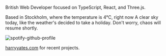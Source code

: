 British Web Developer focused on TypeScript, React, and Three.js.

<!-- WEATHER_START -->
Based in Stockholm, where the temperature is 4°C, right now A clear sky today, like the weather's decided to take a holiday. Don't worry, chaos will resume shortly.
<!-- WEATHER_END -->

<p align="left">
  <a>
    <img src="https://spotify-github-profile.kittinanx.com/api/view?uid=bigbello&cover_image=true&theme=natemoo-re&show_offline=true&background_color=121212&interchange=false&bar_color=53b14f&bar_color_cover=false" alt="spotify-github-profile">
  </a>
</p>

[harryyates.com](https://harryyates.com) for recent projects.
